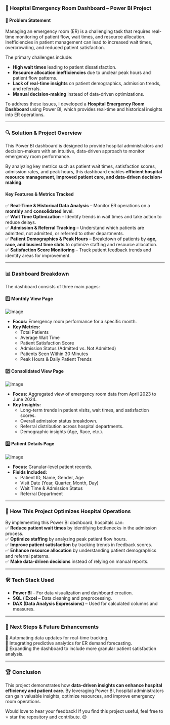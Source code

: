  
### 🏥 Hospital Emergency Room Dashboard – Power BI Project  

#### 📌 **Problem Statement**  
Managing an emergency room (ER) is a challenging task that requires real-time monitoring of patient flow, wait times, and resource allocation. Inefficiencies in patient management can lead to increased wait times, overcrowding, and reduced patient satisfaction.  

The primary challenges include:  
- **High wait times** leading to patient dissatisfaction.  
- **Resource allocation inefficiencies** due to unclear peak hours and patient flow patterns.  
- **Lack of real-time insights** on patient demographics, admission trends, and referrals.  
- **Manual decision-making** instead of data-driven optimizations.  

To address these issues, I developed a **Hospital Emergency Room Dashboard** using Power BI, which provides real-time and historical insights into ER operations.  

---

### 🔍 **Solution & Project Overview**  
This Power BI dashboard is designed to provide hospital administrators and decision-makers with an intuitive, data-driven approach to monitor emergency room performance.  

By analyzing key metrics such as patient wait times, satisfaction scores, admission rates, and peak hours, this dashboard enables **efficient hospital resource management, improved patient care, and data-driven decision-making**.  

#### **Key Features & Metrics Tracked**  
✅ **Real-Time & Historical Data Analysis** – Monitor ER operations on a **monthly** and **consolidated** level.  
✅ **Wait Time Optimization** – Identify trends in wait times and take action to reduce delays.  
✅ **Admission & Referral Tracking** – Understand which patients are admitted, not admitted, or referred to other departments.  
✅ **Patient Demographics & Peak Hours** – Breakdown of patients by **age, race, and busiest time slots** to optimize staffing and resource allocation.  
✅ **Satisfaction Score Monitoring** – Track patient feedback trends and identify areas for improvement.  

---

### 📊 **Dashboard Breakdown**  
The dashboard consists of three main pages:  

#### **1️⃣ Monthly View Page**  
![Image](https://github.com/user-attachments/assets/d897edb3-35ed-4402-8854-db27f3620983)
- **Focus:** Emergency room performance for a specific month.  
- **Key Metrics:**  
  - Total Patients  
  - Average Wait Time  
  - Patient Satisfaction Score  
  - Admission Status (Admitted vs. Not Admitted)  
  - Patients Seen Within 30 Minutes  
  - Peak Hours & Daily Patient Trends  

#### **2️⃣ Consolidated View Page**  
![Image](https://github.com/user-attachments/assets/3c378403-3048-40fa-8cfe-1381377660ae)
- **Focus:** Aggregated view of emergency room data from April 2023 to June 2024.  
- **Key Insights:**  
  - Long-term trends in patient visits, wait times, and satisfaction scores.  
  - Overall admission status breakdown.  
  - Referral distribution across hospital departments.  
  - Demographic insights (Age, Race, etc.).  

#### **3️⃣ Patient Details Page** 
![Image](https://github.com/user-attachments/assets/5620221a-362a-4350-8b23-d0447b7b45d7)
- **Focus:** Granular-level patient records.  
- **Fields Included:**  
  - Patient ID, Name, Gender, Age  
  - Visit Date (Year, Quarter, Month, Day)  
  - Wait Time & Admission Status  
  - Referral Department  

---

### 🚀 **How This Project Optimizes Hospital Operations**  
By implementing this Power BI dashboard, hospitals can:  
✅ **Reduce patient wait times** by identifying bottlenecks in the admission process.  
✅ **Optimize staffing** by analyzing peak patient flow hours.  
✅ **Improve patient satisfaction** by tracking trends in feedback scores.  
✅ **Enhance resource allocation** by understanding patient demographics and referral patterns.  
✅ **Make data-driven decisions** instead of relying on manual reports.  

---

### 🛠️ **Tech Stack Used**  
- **Power BI** – For data visualization and dashboard creation.  
- **SQL / Excel** – Data cleaning and preprocessing.  
- **DAX (Data Analysis Expressions)** – Used for calculated columns and measures.  

---

### 📌 **Next Steps & Future Enhancements**  
🚀 Automating data updates for real-time tracking.  
🚀 Integrating predictive analytics for ER demand forecasting.  
🚀 Expanding the dashboard to include more granular patient satisfaction analysis.  

---

### 🏆 **Conclusion**  
This project demonstrates how **data-driven insights can enhance hospital efficiency and patient care**. By leveraging Power BI, hospital administrators can gain valuable insights, optimize resources, and improve emergency room operations.  

Would love to hear your feedback! If you find this project useful, feel free to ⭐ star the repository and contribute. 😊
